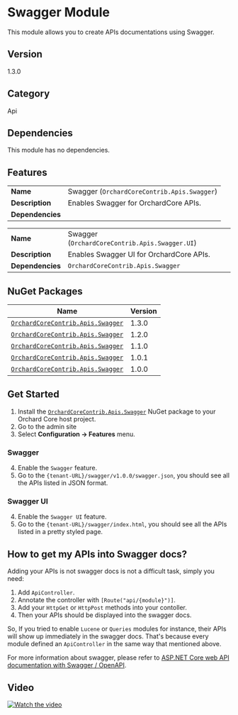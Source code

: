 # Swagger Module

This module allows you to create APIs documentations using Swagger.

## Version

1.3.0

## Category

Api

## Dependencies

This module has no dependencies.

## Features

|                  |                                             |
|------------------|---------------------------------------------|
| **Name**         | Swagger (`OrchardCoreContrib.Apis.Swagger`) |
| **Description**  | Enables Swagger for OrchardCore APIs.       |
| **Dependencies** |                                             |

|                  |                                                |
|------------------|------------------------------------------------|
| **Name**         | Swagger (`OrchardCoreContrib.Apis.Swagger.UI`) |
| **Description**  | Enables Swagger UI for OrchardCore APIs.       |
| **Dependencies** | `OrchardCoreContrib.Apis.Swagger`              |

## NuGet Packages

| Name                                                                                                      | Version |
|-----------------------------------------------------------------------------------------------------------|---------|
| [`OrchardCoreContrib.Apis.Swagger`](https://www.nuget.org/packages/OrchardCoreContrib.Apis.Swagger/1.3.0) | 1.3.0   |
| [`OrchardCoreContrib.Apis.Swagger`](https://www.nuget.org/packages/OrchardCoreContrib.Apis.Swagger/1.2.0) | 1.2.0   |
| [`OrchardCoreContrib.Apis.Swagger`](https://www.nuget.org/packages/OrchardCoreContrib.Apis.Swagger/1.1.0) | 1.1.0   |
| [`OrchardCoreContrib.Apis.Swagger`](https://www.nuget.org/packages/OrchardCoreContrib.Apis.Swagger/1.0.1) | 1.0.1   |
| [`OrchardCoreContrib.Apis.Swagger`](https://www.nuget.org/packages/OrchardCoreContrib.Apis.Swagger/1.0.0) | 1.0.0   |

## Get Started

1. Install the [`OrchardCoreContrib.Apis.Swagger`](https://www.nuget.org/packages/OrchardCoreContrib.Apis.Swagger/) NuGet package to your Orchard Core host project.
2. Go to the admin site
3. Select **Configuration -> Features** menu.

### Swagger

4. Enable the `Swagger` feature.
5. Go to the `{tenant-URL}/swagger/v1.0.0/swagger.json`, you should see all the APIs listed in JSON format.

### Swagger UI

4. Enable the `Swagger UI` feature.
5. Go to the `{tenant-URL}/swagger/index.html`, you should see all the APIs listed in a pretty styled page.

## How to get my APIs into Swagger docs?

Adding your APIs is not swagger docs is not a difficult task, simply you need:
1. Add `ApiController`.
2. Annotate the controller with `[Route("api/{module}")]`.
3. Add your `HttpGet` or `HttpPost` methods into your contoller.
4. Then your APIs should be displayed into the swagger docs.

So, If you tried to enable `Lucene` or `Queries` modules for instance, their APIs will show up immediately in the swagger docs. That's because every module defined an `ApiController` in the same way that mentioned above.

For more information about swagger, please refer to [ASP.NET Core web API documentation with Swagger / OpenAPI](https://docs.microsoft.com/en-us/aspnet/core/tutorials/web-api-help-pages-using-swagger).

## Video

[![Watch the video](https://img.youtube.com/vi/Sa6qy_YnGSU/maxresdefault.jpg)](https://youtu.be/Sa6qy_YnGSU)
